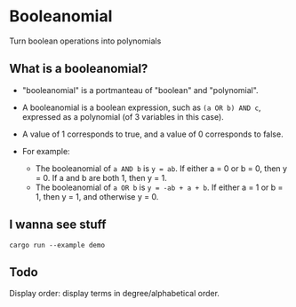 # Booleanomial
Turn boolean operations into polynomials

## What is a booleanomial?

* "booleanomial" is a portmanteau of "boolean" and "polynomial".
  
* A booleanomial is a boolean expression, such as `(a OR b) AND c`, expressed as a polynomial (of 3 variables in this case).
  
* A value of 1 corresponds to true, and a value of 0 corresponds to false.
  
* For example:
  
  * The booleanomial of `a AND b` is `y = ab`.
    If either a = 0 or b = 0, then y = 0.
    If a and b are both 1, then y = 1.
  * The booleanomial of `a OR b` is `y = -ab + a + b`. 
    If either a = 1 or b = 1, then y = 1, and otherwise y = 0.
    
## I wanna see stuff

`cargo run --example demo`

## Todo

Display order: display terms in degree/alphabetical order.